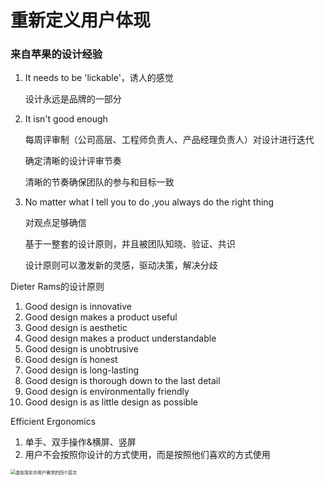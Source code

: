 <h1>重新定义用户体现</h1>

<h3>来自苹果的设计经验</h3>

<ol>
    <li color='red'>It needs to be 'lickable'，诱人的感觉<p>设计永远是品牌的一部分</p></li>
    <li>It isn't good enough<p>
        每周评审制（公司高层、工程师负责人、产品经理负责人）对设计进行迭代        
        </p><p>
        确定清晰的设计评审节奏
        </p><p>
        清晰的节奏确保团队的参与和目标一致
        </p></li>
    <li>No matter what I tell you to do ,you always do the right thing<p>
        对观点足够确信
        </p><p>
        基于一整套的设计原则，并且被团队知晓、验证、共识
        </p><p>
        设计原则可以激发新的灵感，驱动决策，解决分歧
        </p></li>
</ol>


Dieter Rams的设计原则

<ol>
    <li>Good design is innovative</li>
    <li>Good design makes a product useful</li>
    <li>Good design is aesthetic</li>
    <li>Good design makes a product understandable</li>
    <li>Good design is unobtrusive</li>
    <li>Good design is honest</li>
    <li>Good design is long-lasting</li>
    <li>Good design is thorough down to the last detail</li>
    <li>Good design is environmentally friendly</li>
    <li>Good design is as little design as possible</li>
</ol>
Efficient Ergonomics

<ol><li>单手、双手操作&横屏、竖屏</li>
    <li>用户不会按照你设计的方式使用，而是按照他们喜欢的方式使用</li>
</ol>

<img src="C:\Users\A19104\Desktop\虚拟现实中用户需求的四个层次.png" alt="虚拟现实中用户需求的四个层次" style="zoom: 50%;" />